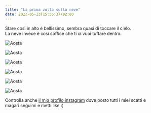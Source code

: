 ```yaml
---
title: "La prima volta sulla neve"
date: 2023-05-23T15:55:37+02:00
---
```


Stare così in alto è bellissimo, sembra quasi di toccare il cielo.<br/>La neve invece è così soffice che ti ci vuoi tuffare dentro.

![Aosta](3.jpeg "La vista appena svegli")

![Aosta](4.jpeg "Mont blanc Courmayeur")

![Aosta](5.jpeg "Mont blanc Courmayeur")

![Aosta](6.jpeg "Mont blanc Courmayeur")

![Aosta](7.jpeg "Mont blanc Courmayeur")

![Aosta](8.jpeg "Mont blanc Courmayeur")

Controlla anche
[il mio profilo instagram](https://www.instagram.com/annamaria__brizzi/) dove posto tutti i miei scatti e magari seguimi e metti like :)
